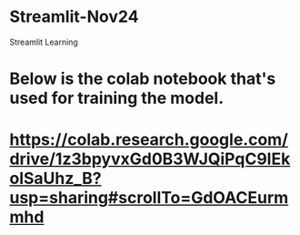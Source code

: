 # Streamlit-Nov24
 Streamlit Learning

 # Below is the colab notebook that's used for training the model. 
 # https://colab.research.google.com/drive/1z3bpyvxGd0B3WJQiPqC9lEkolSaUhz_B?usp=sharing#scrollTo=GdOACEurmmhd
